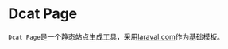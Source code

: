 Dcat Page
======

`Dcat Page`是一个静态站点生成工具，采用[laraval.com](https://github.com/laravel/laravel.com)作为基础模板。



